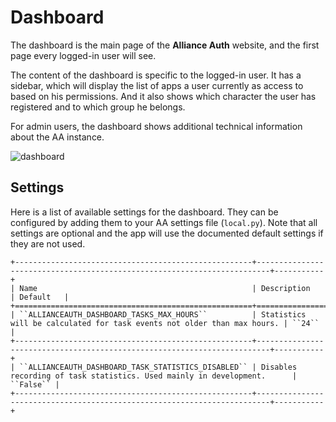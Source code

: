 # Dashboard

The dashboard is the main page of the **Alliance Auth** website, and the first page every logged-in user will see.

The content of the dashboard is specific to the logged-in user. It has a sidebar, which will display the list of apps a user currently as access to based on his permissions. And it also shows which character the user has registered and to which group he belongs.

For admin users, the dashboard shows additional technical information about the AA instance.

![dashboard](/_static/images/features/core/dashboard/dashboard.png)

## Settings

Here is a list of available settings for the dashboard. They can be configured by adding them to your AA settings file (``local.py``).
Note that all settings are optional and the app will use the documented default settings if they are not used.

```{eval-rst}
+-----------------------------------------------------+-------------------------------------------------------------------------+-----------+
| Name                                                | Description                                                             | Default   |
+=====================================================+=========================================================================+===========+
| ``ALLIANCEAUTH_DASHBOARD_TASKS_MAX_HOURS``          | Statistics will be calculated for task events not older than max hours. | ``24``    |
+-----------------------------------------------------+-------------------------------------------------------------------------+-----------+
| ``ALLIANCEAUTH_DASHBOARD_TASK_STATISTICS_DISABLED`` | Disables recording of task statistics. Used mainly in development.      | ``False`` |
+-----------------------------------------------------+-------------------------------------------------------------------------+-----------+
```
